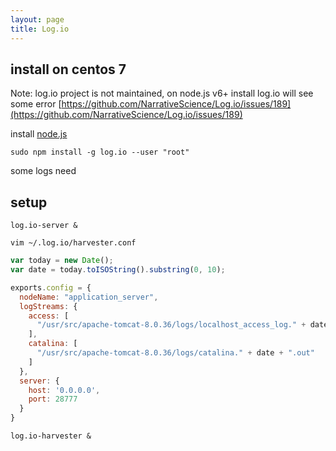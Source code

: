 ```yaml
---
layout: page
title: Log.io
---
```


## install on centos 7

Note: log.io project is not maintained, on node.js v6+ install log.io will see some error [https://github.com/NarrativeScience/Log.io/issues/189](https://github.com/NarrativeScience/Log.io/issues/189)

install [node.js](/nodejs.html)

```
sudo npm install -g log.io --user "root"
```

some logs need 

## setup

```
log.io-server &
```

```
vim ~/.log.io/harvester.conf
```

```js
var today = new Date();
var date = today.toISOString().substring(0, 10);

exports.config = {
  nodeName: "application_server",
  logStreams: {
    access: [
      "/usr/src/apache-tomcat-8.0.36/logs/localhost_access_log." + date + ".txt"
    ],
    catalina: [
      "/usr/src/apache-tomcat-8.0.36/logs/catalina." + date + ".out"
    ]
  },
  server: {
    host: '0.0.0.0',
    port: 28777
  }
}
```

```
log.io-harvester &
```